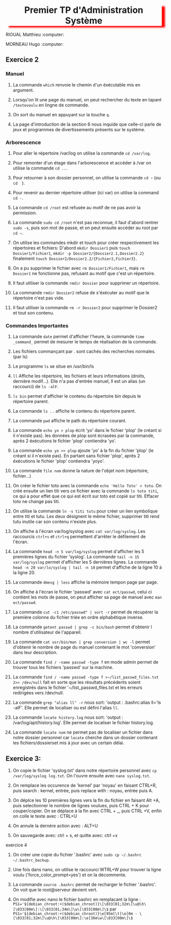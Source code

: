 <h1 align="center" style="box-shadow: 10px 5px 5px red">Premier TP d'Administration Système</h1>                                   
<p>RIOUAL Matthieu :computer:</p>
<p>MORNEAU Hugo :computer:</P>


## Exercice 2

### Manuel

1. La commande `which` renvoie le chemin d'un éxécutable mis en argument.

2. Lorsqu'on lit une page du manuel, on peut rechercher du texte en tapant `/textevoulu` en lingne de commande.

3. On sort du manuel en appuyant sur la touche `q`.

4. La page d'introduction de la section 6 nous inquide que celle-ci parle de jeux et programmes de divertissements présents sur le système.

### Arborescence

1. Pour aller le répertoire /var/log on utilise la commande `cd /var/log`.

2. Pour remonter d'un étage dans l'arborescence et accéder à /var on utilise la commande `cd ..`.

3. Pour retourner à son dossier personnel, on utilise la commande `cd ~` (ou `cd  `).

4. Pour revenir au dernier répertoire utiliser (ici var) on utilise la command `cd -`.

5. La commande `cd /root` est refusée au motif de ne pas avoir la permission.

6. La commande `sudo cd /root` n'est pas reconnue, il faut d'abord rentrer `sudo -s`, puis son mot de passe, et on peut ensuite accéder au root par `cd ~`.

7. On utilise les commandes mkdir et touch pour créer respectivement les répertoires et fichiers: D'abord `mkdir Dossier1`
puis `touch Dossier1/Fichier1`,
`mkdir -p Dossier2/{Dossier2.1,Dossier2.2}`
finalement `touch Dossier2/Dossier2.2/{Fichier2,Fichier3}`.

8. On a pu supprimer le fichier avec `rm Dossier1/Fichier1`, mais `rm Dossier1` ne fonctionne pas, refusant au motif que c'est un répertoire.

9. Il faut utiliser la commande `rmdir Dossier` pour supprimer un répertoire.

10. La commande `rmdir Dossier2` refuse de s'éxécuter au motif que le répertoire n'est pas vide.

11. Il faut utiliser la commande `rm -r Dossier2` pour supprimer le Dossier2 et tout son contenu.

### Commandes Importantes

1. La commande `date` permet d'afficher l'heure, la commande `time _command_` permet de mesurer le temps de réalisation de la commande.

2. Les fichiers commançant par . sont cachés des recherches normales. (par ls)

3. Le programme `ls` se situe en /usr/bin/ls

4. `ll` Affiche les répertoire, les fichiers et leurs informations (droits, dernière modif...). Elle n'a pas d'entrée manuel, ll est un alias (un raccourci) de `ls -alF`.

5. `ls bin` permet d'afficher le contenu du répertoire bin depuis le répertoire parent.

6. La commande `ls ..` affiche le contenu du répertoire parent.

7. La commande `pwd` affiche le path du répertoire courant.

8. La commande `echo yo > plop` écrit 'yo' dans le fichier 'plop' (le créant si il n'existe pas). les données de plop sont écrasées par la commande, après 2 éxécutions le fichier 'plop' contiendra 'yo'.

9. La commande `echo yo >> plop` ajoute 'yo' à la fin du fichier 'plop' (le créant si il n'existe pas). En partant sans fichier 'plop', après 2 éxécutions le fichier 'plop' contiendra 'yoyo'.

10. La commande `file nom` donne la nature de l'objet nom (répertoire, fichier...)

11. On créer le fichier toto avec la commande `echo 'Hello Toto' > toto`. On créé ensuite un lien titi vers ce fichier
avec la commande `ln toto titi`, ce qui a pour effet que ce qui est écrit sur toto est copié sur titi. Effacer toto ne change pas titi.

12. On utilise la commande `ln -s titi tutu` pour créer un lien symbolique entre titi et tutu. Les deux désignent le même fichier, supprimer titi rend tutu inutile car son contenu n'existe plus.

13. On affiche à l'écran var/log/syslog avec `cat var/log/syslog`. Les raccourcis `ctrl+s` et `ctrl+q` permettent d'arrêter le défilement de l'écran.

14. La commande `head -n 5 var/log/syslog` permet d'afficher les 5 premières lignes du fichier 'syslog'.
La commande `tail -n 15 var/log/syslog` permet d'afficher les 5 dernières lignes.
La commande `head -n 20 var/lo/syslog | tail -n 10` permet d'affiche de la ligne 10 à la ligne 20.

15. La commande `dmesg | less` affiche la mémoire tempon page par page.

16. On affiche à l'écran le fichier 'passwd' avec `cat ect/passwd`, celui ci contient les mots de passe, on peut afficher sa page de manuel avec `man ect/passwd`.

17. La commande `cut -c1 /etc/passwd" | sort -r` permet de récupérer la première colonne du fichier triée en ordre alphabétique inverse.

18. La commande `getent passwd | grep -c bin/bash` permet d'obtenir l nombre d'utilisateur de l'appareil.

19. La commande `cat usr/bin/man | grep conversion | wc -l` permet d'obtenir le nombre de page du manuel contenant le mot 'conversion' dans leur description.

20. La commande `find / -name passwd -type f` en mode admin permet de trouver tous les fichiers 'passwd' sur la machine.

21. La commande `find / -name passwd -type f >~/list_passwd_files.txt 2>> /dev/null` fait en sorte que les résultats précédents soient enregistrés dans le fichier '~/list_passwd_files.txt et les erreurs redirigées vers /dev/null.

22) La commande `grep "alias ll" -r` nous sort: 'output : .bashrc:alias ll='ls -alF'. Elle permet de localiser ou est défini l'alias `ll`.

23) La commande `locate history.log` nous sort: 'output : /var/log/apt/history.log'. Elle permet de localiser le fichier history.log.

24) La commande `locate nom` ne permet pas de localiser un fichier dans notre dossier personnel car `locate` cherche dans un dossier
contenant les fichiers/dossierset mis à jour avec un certain délai.

## Exercice 3:

1) On copie le fichier 'syslog.txt' dans notre répertoire personnel avec `cp /var/log/syslog log.txt`. On l'ouvre ensuite avec `nano syslog.txt`.

2) On remplace les occurence de 'kernel' par 'noyau' en faisant CTRL+R, puis search : kernel, entrée, puis replace with : noyau, entrée puis A.

3) On déplce les 10 premières lignes vers la fin du fichier en faisant Alt +A, puis selectionner le nombre de lignes voulues, puis CTRL + K pour couper/copier. On se déplace à la fin avec CTRL + \_, puis CTRL +V, enfin on colle le texte avec : CTRL+U

4) On annule la dernère action avec : ALT+U

5) On sauvegarde avec: ctrl + s, et quitte avec: ctrl +x

exercice 4 

1) On créer une copie du fichier '.bashrc' avec `sudo cp ~/.bashrc ~/.bashrc_backup`.

2) Une fois dans nano, on utilise le raccourci WTRL+W pour trouver la ligne voulu ('force_color_prompt=yes') et on la décommente.

3) La commande `source .bashrc` permet de recharger le fichier '.bashrc'. On voit que le root@serveur devient vert. 

4) On modifie avec nano le fichier bashrc en remplacant la ligne :
    `PS1='${debian_chroot:+($debian_chroot)}\[\033[01;32m\]\u@\h\[\033[00m\]:\[\033[01;34m\]\w\[\033[00m\]\$`
par
    `PS1='${debian_chroot:+($debian_chroot)}\e[95m[\t]\e[0m - \[\033[01;32m\]\u@\h\[\033[00m\]:\e[36m\w\[\033[00m\]\$`

